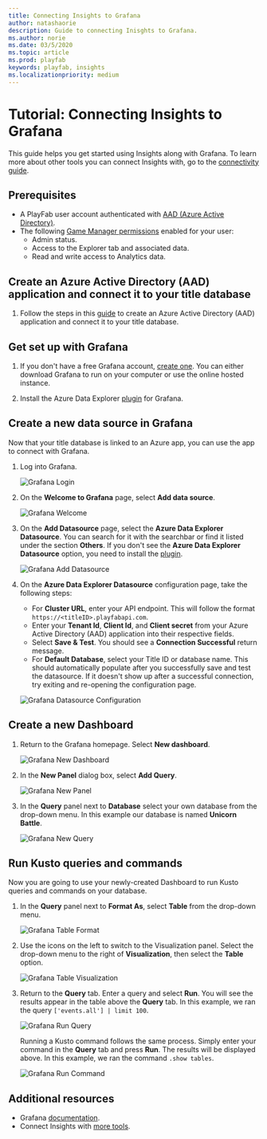 ```yaml
---
title: Connecting Insights to Grafana
author: natashaorie
description: Guide to connecting Inisghts to Grafana.
ms.author: norie
ms.date: 03/5/2020    
ms.topic: article
ms.prod: playfab
keywords: playfab, insights
ms.localizationpriority: medium
---
```


# Tutorial: Connecting Insights to Grafana

[comment]: < Replace links with relative links once placement of article is determined. >

This guide helps you get started using Insights along with Grafana. To learn more about other tools you can connect Insights with, go to the [connectivity guide](insights-connectivity.md).

## Prerequisites
* A PlayFab user account authenticated with [AAD (Azure Active Directory)](https://docs.microsoft.com/gaming/playfab/features/authentication/aad-authentication/).
* The following [Game Manager permissions](https://docs.microsoft.com/gaming/playfab/features/config/gamemanager/playfab-user-roles#assigning-roles) enabled for your user:
    *  Admin status.
    *  Access to the Explorer tab and associated data.
    *  Read and write access to Analytics data.

## Create an Azure Active Directory (AAD) application and connect it to your title database

1. Follow the steps in this [guide](create-AAD-app-for-insights.md) to create an Azure Active Directory (AAD) application and connect it to your title database.

## Get set up with Grafana
1. If you don't have a free Grafana account, [create one](https://grafana.com/login). You can either download Grafana to run on your computer or use the online hosted instance. 

2. Install the Azure Data Explorer [plugin](https://grafana.com/grafana/plugins/grafana-azure-data-explorer-datasource) for Grafana.

## Create a new data source in Grafana
Now that your title database is linked to an Azure app, you can use the app to connect with Grafana.

1. Log into Grafana.

   ![Grafana Login](media/grafana-login.png)

2. On the **Welcome to Grafana** page, select **Add data source**. 

   ![Grafana Welcome](media/grafana-welcome.png)

2. On the **Add Datasource** page, select the **Azure Data Explorer Datasource**. You can search for it with the searchbar or find it listed under the section **Others**. If you don't see the **Azure Data Explorer Datasource** option, you need to install the [plugin](https://grafana.com/grafana/plugins/grafana-azure-data-explorer-datasource).

   ![Grafana Add Datasource](media/grafana-add-datasource.png)

3. On the **Azure Data Explorer Datasource** configuration page, take the following steps:
   *  For **Cluster URL**, enter your API endpoint. This will follow the format `https://<titleID>.playfabapi.com`.
   *  Enter your **Tenant Id**, **Client Id**, and **Client secret** from your Azure Active Directory (AAD) application into their respective fields. 
   *  Select **Save & Test**. You should see a **Connection Successful** return message.
   *  For **Default Database**, select your Title ID or database name. This should automatically populate after you successfully save and test the datasource. If it doesn't show up after a successful connection, try exiting and re-opening the configuration page. 

   ![Grafana Datasource Configuration](media/grafana-datasource-configuration.png)

## Create a new Dashboard

1. Return to the Grafana homepage. Select **New dashboard**.

   ![Grafana New Dashboard](media/grafana-new-dashboard.png)

2. In the **New Panel** dialog box, select **Add Query**.

   ![Grafana New Panel](media/grafana-new-panel.png)

3. In the **Query** panel next to **Database** select your own database from the drop-down menu. In this example our database is named **Unicorn Battle**.
   
   ![Grafana New Query](media/grafana-new-query.png)

## Run Kusto queries and commands

Now you are going to use your newly-created Dashboard to run Kusto queries and commands on your database. 

1. In the **Query** panel next to **Format As**, select **Table** from the drop-down menu.

   ![Grafana Table Format](media/grafana-table-format.png)

2. Use the icons on the left to switch to the Visualization panel. Select the drop-down menu to the right of **Visualization**, then select the **Table** option.

   ![Grafana Table Visualization](media/grafana-table-visualization.png)

3. Return to the **Query** tab. Enter a query and select **Run**. You will see the results appear in the table above the **Query** tab. In this example, we ran the query `['events.all'] | limit 100`.

   ![Grafana Run Query](media/grafana-run-query.png)

   Running a Kusto command follows the same process. Simply enter your command in the **Query** tab and press **Run**. The results will be displayed above. In this example, we ran the command `.show tables`. 

   ![Grafana Run Command](media/grafana-run-command.png)

## Additional resources

* Grafana [documentation](https://grafana.com/docs/grafana/latest/).
* Connect Insights with [more tools](insights-connectivity.md).